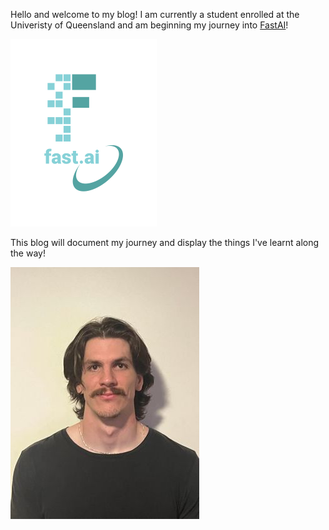 Hello and welcome to my blog! I am currently a student enrolled at the Univeristy of Queensland and am beginning my journey into [FastAI](https://www.fast.ai)! 

![Image of fast.ai logo](images/logo.png) 

This blog will document my journey and display the things I've learnt along the way!

![Image of my Face](images/mugshot.jpg) 



